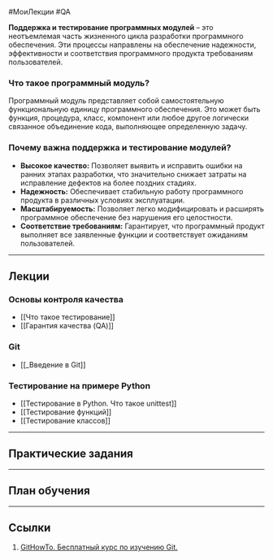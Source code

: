 #МоиЛекции #QA

**Поддержка и тестирование программных модулей** – это неотъемлемая часть жизненного цикла разработки программного обеспечения. Эти процессы направлены на обеспечение надежности, эффективности и соответствия программного продукта требованиям пользователей.

### Что такое программный модуль?

Программный модуль представляет собой самостоятельную функциональную единицу программного обеспечения. Это может быть функция, процедура, класс, компонент или любое другое логически связанное объединение кода, выполняющее определенную задачу.

### Почему важна поддержка и тестирование модулей?

- **Высокое качество:** Позволяет выявить и исправить ошибки на ранних этапах разработки, что значительно снижает затраты на исправление дефектов на более поздних стадиях.
- **Надежность:** Обеспечивает стабильную работу программного продукта в различных условиях эксплуатации.
- **Масштабируемость:** Позволяет легко модифицировать и расширять программное обеспечение без нарушения его целостности.
- **Соответствие требованиям:** Гарантирует, что программный продукт выполняет все заявленные функции и соответствует ожиданиям пользователей.


---
## Лекции

### Основы контроля качества

- [[Что такое тестирование]]
- [[Гарантия качества (QA)]]

### Git

- [[_Введение в Git]]

### Тестирование на примере Python

- [[Тестирование в Python. Что такое unittest]]
- [[Тестирование функций]]
- [[Тестирование классов]]

---
## Практические задания



---
## План обучения



---
## Ссылки

1. [GitHowTo. Бесплатный курс по изучению Git.](https://githowto.com/ru/setup)